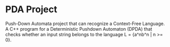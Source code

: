 # PDA Project
Push-Down Automata project that can recognize a Context-Free Language.
A C++ program for a Deterministic Pushdown Automaton (DPDA) that checks whether an input string belongs to the language L = {a^nb^n | n >= 0}.
